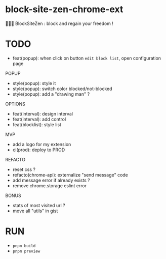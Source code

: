 # block-site-zen-chrome-ext

🧘🏻‍♂️ BlockSiteZen : block and regain your freedom !

# TODO

- feat(popup): when click on button `edit block list`, open configuration page

POPUP

- style(popup): style it
- style(popup): switch color blocked/not-blocked
- style(popup): add a "drawing man" ?

OPTIONS

- feat(interval): design interval
- feat(interval): add control
- feat(blocklist): style list

MVP

- add a logo for my extension
- ci(prod): deploy to PROD

REFACTO

- reset css ?
- refacto(chrome-api): externalize "send message" code
- add message error if already exists ?
- remove chrome.storage eslint error

BONUS

- stats of most visited url ?
- move all "utils" in gist

# RUN

- `pnpm build`
- `pnpm preview`
